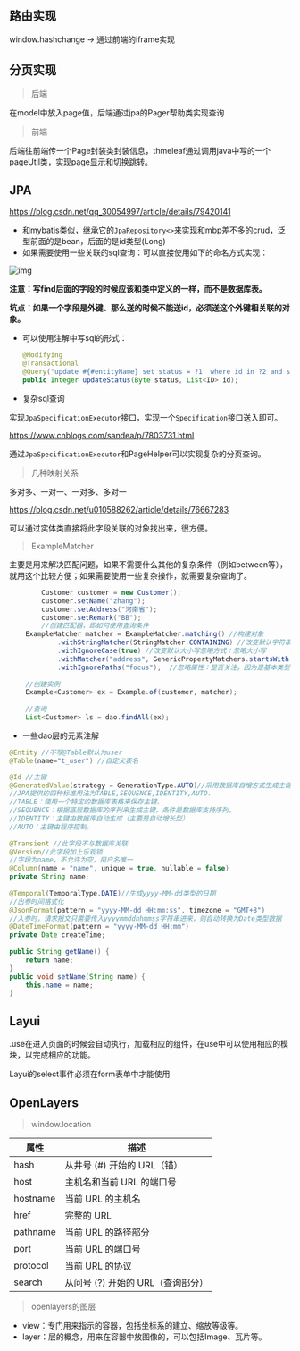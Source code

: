 ## 路由实现

window.hashchange -> 通过前端的iframe实现

## 分页实现

> 后端

在model中放入page值，后端通过jpa的Pager帮助类实现查询

> 前端

后端往前端传一个Page封装类封装信息，thmeleaf通过调用java中写的一个pageUtil类，实现page显示和切换跳转。

## JPA

https://blog.csdn.net/qq_30054997/article/details/79420141

- 和mybatis类似，继承它的`JpaRepository<>`来实现和mbp差不多的crud，泛型前面的是bean，后面的是id类型(Long)
- 如果需要使用一些关联的sql查询：可以直接使用如下的命名方式实现：

![img](https://img-blog.csdn.net/20180422145132373)

**注意：写find后面的字段的时候应该和类中定义的一样，而不是数据库表。**

**坑点：如果一个字段是外键、那么送的时候不能送id，必须送这个外键相关联的对象。**

- 可以使用注解中写sql的形式：

  ```java
  @Modifying
  @Transactional
  @Query("update #{#entityName} set status = ?1  where id in ?2 and status <> " + StatusConst.DELETE)
  public Integer updateStatus(Byte status, List<ID> id);
  ```

- 复杂sql查询

实现`JpaSpecificationExecutor`接口，实现一个`Specification`接口送入即可。

https://www.cnblogs.com/sandea/p/7803731.html

通过`JpaSpecificationExecutor`和PageHelper可以实现复杂的分页查询。



> 几种映射关系

多对多、一对一、一对多、多对一

https://blog.csdn.net/u010588262/article/details/76667283

可以通过实体类直接将此字段关联的对象找出来，很方便。



> ExampleMatcher

主要是用来解决匹配问题，如果不需要什么其他的复杂条件（例如between等），就用这个比较方便；如果需要使用一些复杂操作，就需要复杂查询了。

```java
        Customer customer = new Customer();
        customer.setName("zhang");
        customer.setAddress("河南省");
        customer.setRemark("BB");
		//创建匹配器，即如何使用查询条件
    ExampleMatcher matcher = ExampleMatcher.matching() //构建对象
            .withStringMatcher(StringMatcher.CONTAINING) //改变默认字符串匹配方式：模糊查询
            .withIgnoreCase(true) //改变默认大小写忽略方式：忽略大小写
            .withMatcher("address", GenericPropertyMatchers.startsWith()) //地址采用“开始匹配”的方式查询
            .withIgnorePaths("focus");  //忽略属性：是否关注。因为是基本类型，需要忽略掉
    
    //创建实例
    Example<Customer> ex = Example.of(customer, matcher); 
    
    //查询
    List<Customer> ls = dao.findAll(ex);
```
- 一些dao层的元素注解

```java
@Entity //不写@Table默认为user
@Table(name="t_user") //自定义表名
```

```java
@Id //主键
@GeneratedValue(strategy = GenerationType.AUTO)//采用数据库自增方式生成主键
//JPA提供的四种标准用法为TABLE,SEQUENCE,IDENTITY,AUTO.
//TABLE：使用一个特定的数据库表格来保存主键。
//SEQUENCE：根据底层数据库的序列来生成主键，条件是数据库支持序列。
//IDENTITY：主键由数据库自动生成（主要是自动增长型）
//AUTO：主键由程序控制。
 
@Transient //此字段不与数据库关联
@Version//此字段加上乐观锁
//字段为name，不允许为空，用户名唯一
@Column(name = "name", unique = true, nullable = false)
private String name;
 
@Temporal(TemporalType.DATE)//生成yyyy-MM-dd类型的日期
//出参时间格式化
@JsonFormat(pattern = "yyyy-MM-dd HH:mm:ss", timezone = "GMT+8")
//入参时，请求报文只需要传入yyyymmddhhmmss字符串进来，则自动转换为Date类型数据
@DateTimeFormat(pattern = "yyyy-MM-dd HH:mm")
private Date createTime;
 
public String getName() {
    return name;
}
public void setName(String name) {
    this.name = name;
}
```
## Layui

.use在进入页面的时候会自动执行，加载相应的组件，在use中可以使用相应的模块，以完成相应的功能。

Layui的select事件必须在form表单中才能使用

## OpenLayers

> window.location

| 属性     | 描述                              |
| -------- | --------------------------------- |
| hash     | 从井号 (#) 开始的 URL（锚）       |
| host     | 主机名和当前 URL 的端口号         |
| hostname | 当前 URL 的主机名                 |
| href     | 完整的 URL                        |
| pathname | 当前 URL 的路径部分               |
| port     | 当前 URL 的端口号                 |
| protocol | 当前 URL 的协议                   |
| search   | 从问号 (?) 开始的 URL（查询部分） |

> openlayers的图层

- view：专门用来指示的容器，包括坐标系的建立、缩放等级等。
- layer：层的概念，用来在容器中放图像的，可以包括Image、瓦片等。























































